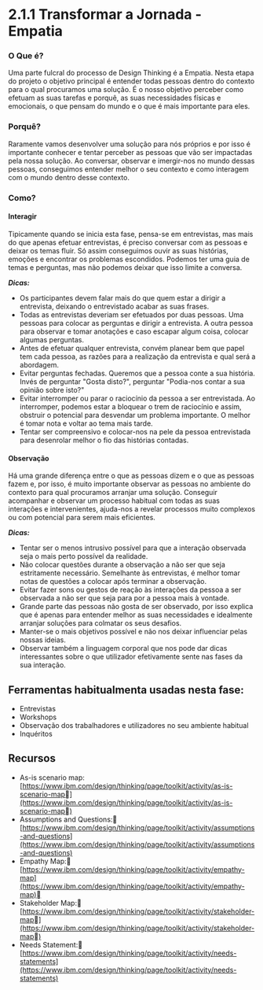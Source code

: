 # 2.1.1 Transformar a Jornada - Empatia

### O Que é?
Uma parte fulcral do processo de Design Thinking é a Empatia. Nesta etapa do projeto o objetivo principal é entender todas pessoas dentro do contexto para o qual procuramos uma solução. É o nosso objetivo perceber como efetuam as suas tarefas e porquê, as suas necessidades físicas e emocionais, o que pensam do mundo e o que é mais importante para eles.

### Porquê?
Raramente vamos desenvolver uma solução para nós próprios e por isso é importante conhecer e tentar perceber as pessoas que vão ser impactadas pela nossa solução. Ao conversar, observar e imergir-nos no mundo dessas pessoas, conseguimos entender melhor o seu contexto e como interagem com o mundo dentro desse contexto.

### Como?

#### Interagir
	
Tipicamente quando se inicia esta fase, pensa-se em entrevistas, mas mais do que apenas efetuar entrevistas, é preciso conversar com as pessoas e deixar os temas fluir. Só assim conseguimos ouvir as suas histórias, emoções e encontrar os problemas escondidos. Podemos ter uma guia de temas e perguntas, mas não podemos deixar que isso limite a conversa.

***Dicas:***
* Os participantes devem falar mais do que quem estar a dirigir a entrevista, deixando o entrevistado acabar as suas frases.
* Todas as entrevistas deveriam ser efetuados por duas pessoas. Uma pessoas para colocar as perguntas e dirigir a entrevista. A outra pessoa para observar e tomar anotações e caso escapar algum coisa, colocar algumas perguntas.
* Antes de efetuar qualquer entrevista, convém planear bem que papel tem cada pessoa, as razões para a realização da entrevista e qual será a abordagem.
* Evitar perguntas fechadas. Queremos que a pessoa conte a sua história. Invés de perguntar "Gosta disto?", perguntar "Podia-nos contar a sua opinião sobre isto?" 
* Evitar interromper ou parar o raciocínio da pessoa a ser entrevistada. Ao interromper, podemos estar a bloquear o trem de raciocínio e assim, obstruir o potencial para desvendar um problema importante.  O melhor é tomar nota e voltar ao tema mais tarde. 
* Tentar ser compreensivo e colocar-nos na pele da pessoa entrevistada para desenrolar melhor o fio das histórias contadas.


#### Observação
	
Há uma grande diferença entre o que as pessoas dizem e o que as pessoas fazem e, por isso, é muito importante observar as pessoas no ambiente do contexto para qual procuramos arranjar uma solução. Conseguir acompanhar e observar um processo habitual com todas as suas interações e intervenientes, ajuda-nos a revelar processos muito complexos ou com potencial para serem mais eficientes.

***Dicas:***
* 	Tentar ser o menos intrusivo possível para que a interação observada seja o mais perto possível da realidade.
* 	Não colocar questões durante a observação a não ser que seja estritamente necessário. Semelhante às entrevistas, é melhor tomar notas de questões a colocar após terminar a observação.
* 	Evitar fazer sons ou gestos de reação às interações da pessoa a ser observada a não ser que seja para por a pessoa mais à vontade.
* 	Grande parte das pessoas não gosta de ser observado, por isso explica que é apenas para entender melhor as suas necessidades e idealmente arranjar soluções para colmatar os seus desafios.
* 	Manter-se o mais objetivos possível e não nos deixar influenciar pelas nossas ideias.
* 	Observar também a linguagem corporal que nos pode dar dicas interessantes sobre o que utilizador efetivamente sente nas fases da sua interação.

## Ferramentas habitualmenta usadas nesta fase:
* Entrevistas
* Workshops
* Observação dos trabalhadores e utilizadores no seu ambiente habitual
* Inquéritos

## Recursos
* As-is scenario map: [https://www.ibm.com/design/thinking/page/toolkit/activity/as-is-scenario-map](https://www.ibm.com/design/thinking/page/toolkit/activity/as-is-scenario-map)
* Assumptions and Questions: [https://www.ibm.com/design/thinking/page/toolkit/activity/assumptions-and-questions](https://www.ibm.com/design/thinking/page/toolkit/activity/assumptions-and-questions)
* Empathy Map: [https://www.ibm.com/design/thinking/page/toolkit/activity/empathy-map](https://www.ibm.com/design/thinking/page/toolkit/activity/empathy-map)
* Stakeholder Map: [https://www.ibm.com/design/thinking/page/toolkit/activity/stakeholder-map](https://www.ibm.com/design/thinking/page/toolkit/activity/stakeholder-map)
* Needs Statement: [https://www.ibm.com/design/thinking/page/toolkit/activity/needs-statements](https://www.ibm.com/design/thinking/page/toolkit/activity/needs-statements)



